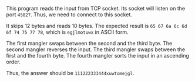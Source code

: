 This program reads the input from TCP socket.
Its socket will listen on the port `45827`.
Thus, we need to connect to this socket.

It skips 12 bytes and reads 10 bytes.
The expected result is `65 67 6a 6c 6d 6f 74 75 77 78`, which is `egjlmotuwx` in ASCII form.

The first mangler swaps between the second and the third byte.
The second mangler reverses the input.
The third mangler swaps between the first and the fourth byte.
The fourth mangler sorts the input in an ascending order.

Thus, the answer should be `111222333444xuwtomejgl`.